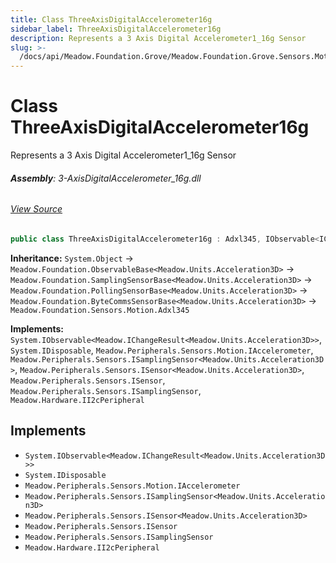 ```yaml
---
title: Class ThreeAxisDigitalAccelerometer16g
sidebar_label: ThreeAxisDigitalAccelerometer16g
description: Represents a 3 Axis Digital Accelerometer1_16g Sensor
slug: >-
  /docs/api/Meadow.Foundation.Grove/Meadow.Foundation.Grove.Sensors.Motion/ThreeAxisDigitalAccelerometer16g
---
```

# Class ThreeAxisDigitalAccelerometer16g
Represents a 3 Axis Digital Accelerometer1_16g Sensor

###### **Assembly**: 3-AxisDigitalAccelerometer_16g.dll
###### [View Source](https://github.com/WildernessLabs/Meadow.Foundation.Grove.git/blob/develop/Source/3-AxisDigitalAccelerometer16g/Driver/3-AxisDigitalAccelerometer16g.cs#L9)
```csharp title="Declaration"
public class ThreeAxisDigitalAccelerometer16g : Adxl345, IObservable<IChangeResult<Acceleration3D>>, IDisposable, IAccelerometer, ISamplingSensor<Acceleration3D>, ISensor<Acceleration3D>, ISensor, ISamplingSensor, II2cPeripheral
```
**Inheritance:** `System.Object` -> `Meadow.Foundation.ObservableBase<Meadow.Units.Acceleration3D>` -> `Meadow.Foundation.SamplingSensorBase<Meadow.Units.Acceleration3D>` -> `Meadow.Foundation.PollingSensorBase<Meadow.Units.Acceleration3D>` -> `Meadow.Foundation.ByteCommsSensorBase<Meadow.Units.Acceleration3D>` -> `Meadow.Foundation.Sensors.Motion.Adxl345`

**Implements:**  
`System.IObservable<Meadow.IChangeResult<Meadow.Units.Acceleration3D>>`, `System.IDisposable`, `Meadow.Peripherals.Sensors.Motion.IAccelerometer`, `Meadow.Peripherals.Sensors.ISamplingSensor<Meadow.Units.Acceleration3D>`, `Meadow.Peripherals.Sensors.ISensor<Meadow.Units.Acceleration3D>`, `Meadow.Peripherals.Sensors.ISensor`, `Meadow.Peripherals.Sensors.ISamplingSensor`, `Meadow.Hardware.II2cPeripheral`


## Implements

* `System.IObservable<Meadow.IChangeResult<Meadow.Units.Acceleration3D>>`
* `System.IDisposable`
* `Meadow.Peripherals.Sensors.Motion.IAccelerometer`
* `Meadow.Peripherals.Sensors.ISamplingSensor<Meadow.Units.Acceleration3D>`
* `Meadow.Peripherals.Sensors.ISensor<Meadow.Units.Acceleration3D>`
* `Meadow.Peripherals.Sensors.ISensor`
* `Meadow.Peripherals.Sensors.ISamplingSensor`
* `Meadow.Hardware.II2cPeripheral`
